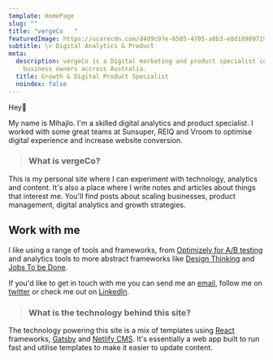 ```yaml
---
template: HomePage
slug: ""
title: "vergeCo   "
featuredImage: https://ucarecdn.com/d4d9c97e-6505-4705-a8b3-e8d18989719f/
subtitle: \> Digital Analytics & Product
meta:
  description: vergeCo is a Digital marketing and product specialist consulting
    business owners accross Australia.
  title: Growth & Digital Product Specialist
  noindex: false
---
```

Hey👋

My name is Mihajlo. I'm a skilled digital analytics and product specialist. I worked with some great teams at Sunsuper, REIQ and Vroom to optimise digital experience and increase website conversion.

> ### What is vergeCo?

This is my personal site where I can experiment with technology, analytics and content. It's also a place where I write notes and articles about things that interest me. You'll find posts about scaling businesses, product management, digital analytics and growth strategies.

## Work with me

I like using a range of tools and frameworks, from [Optimizely for A/B testing](https://www.optimizely.com/) and analytics tools to more abstract frameworks like [Design Thinking](https://www.nngroup.com/articles/design-thinking/) and[ Jobs To be Done](https://www.christenseninstitute.org/jobs-to-be-done/).

If you'd like to get in touch with me you can send me an [email](mailto:mihajlo@hey.com), follow me on [twitter](https://twitter.com/naumovic) or check me out on [LinkedIn](https://www.linkedin.com/in/naumovic/).

> ### What is the technology behind this site?

The technology powering this site is a mix of templates using [React](https://reactjs.org/) frameworks, [Gatsby](https://www.gatsbyjs.com/) and [Netlify CMS](https://www.netlifycms.org/). It's essentially a web app built to run fast and utilise templates to make it easier to update content.